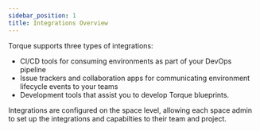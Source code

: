 ```yaml
---
sidebar_position: 1
title: Integrations Overview
---
```


Torque supports three types of integrations: 
* CI/CD tools for consuming environments as part of your DevOps pipeline
* Issue trackers and collaboration apps for communicating environment lifecycle events to your teams 
* Development tools that assist you to develop Torque blueprints. 

Integrations are configured on the space level, allowing each space admin to set up the integrations and capabilties to their team and project.